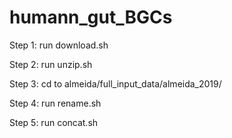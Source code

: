 # humann_gut_BGCs
Step 1: run download.sh

Step 2: run unzip.sh

Step 3: cd to almeida/full_input_data/almeida_2019/

Step 4: run rename.sh

Step 5: run concat.sh

